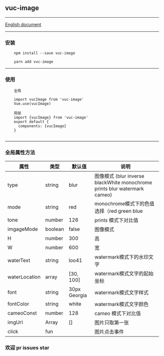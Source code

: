## vuc-image

---

[English document](https://github.com/loo41/vuc/blob/master/package/vuc-image/README.md)

---

### 安装

```
    npm install --save vuc-image
    
    yarn add vuc-image
```

---

### 使用

```
    全局
    
    import vucImage from 'vuc-image'
    Vue.use(vucImage)
    
    局部
    import {vucImage} from 'vuc-image'
    export default {
      components: {vucImage}
    }
    
```

---

### 全局属性方法

|   属性   |      类型      |   默认值  |    说明    |
|----------| ------------- | ---------- | ---------- |
| type     | string        |  blur      |         图像模式 (blur inverse blackWhite monochrome prints blur watermark cameo)   |
| mode     | string        |     red    | monochrome模式下的色值选择（red green blue |
| tone    | number          | 126       | prints 模式下对比值 |
| imgageMode | boolean      | false     | 图像模式 |
| H        | number        | 300        | 高|
| W        | number        | 600        | 宽|
|waterText   | string        | loo41    | watermark模式下的水印文字 |
|waterLocation| array      | [30, 100]  | watermark模式文字的起始坐标 |
| font     | string        | 30px Georgia |  watermark模式文字样式     |
| fontColor| string        | white      | watermark模式文字颜色|
|cameoConst | number    | 128           | cameo 模式下对比值 |
| imgUrl  | Array         | []          | 图片只取第一张 |
| click   | fun           |             | 图片点击事件 |




### 欢迎 pr issues star


